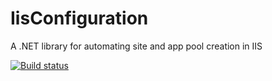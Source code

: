 # IisConfiguration
A .NET library for automating site and app pool creation in IIS

[![Build status](https://ci.appveyor.com/api/projects/status/ej34y5wtjfxr8w7m/branch/master?svg=true)](https://ci.appveyor.com/project/Workshop2/iisconfiguration/branch/master)
